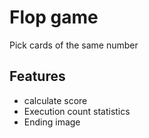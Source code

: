 # Flop game
Pick cards of the same number

## Features
- calculate score
- Execution count statistics
- Ending image

